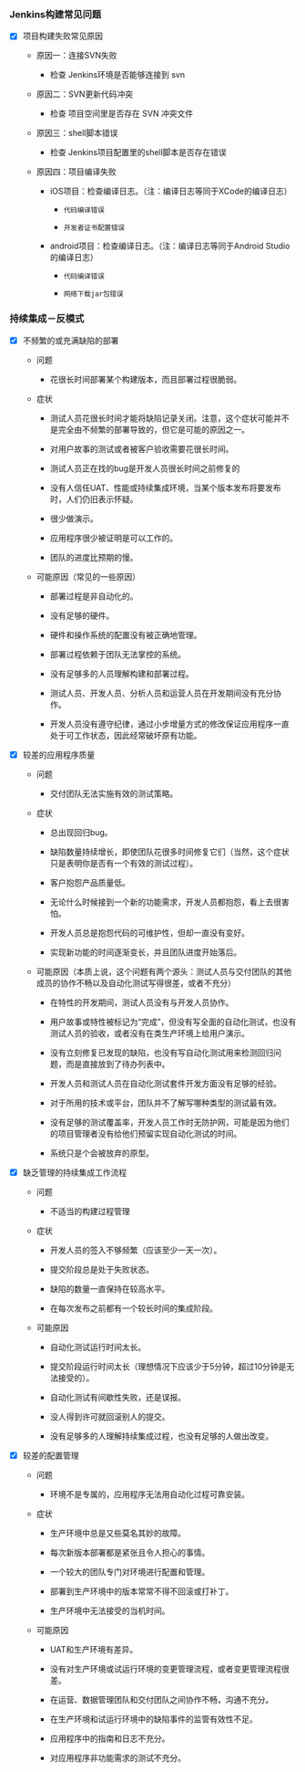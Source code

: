 ### Jenkins构建常见问题

- [x] 项目构建失败常见原因

    - 原因一：连接SVN失败
        
        - 检查 Jenkins环境是否能够连接到 svn
    
    - 原因二：SVN更新代码冲突
    
        - 检查 项目空间里是否存在 SVN 冲突文件
    
    - 原因三：shell脚本错误
        
        - 检查 Jenkins项目配置里的shell脚本是否存在错误
    
    - 原因四：项目编译失败
        
        - iOS项目：检查编译日志。（注：编译日志等同于XCode的编译日志）
            
            - `代码编译错误`
            
            - `开发者证书配置错误`
        
        - android项目：检查编译日志。（注：编译日志等同于Android Studio的编译日志）
        
            - `代码编译错误`

            - `网络下载jar包错误`    

### 持续集成－反模式
- [x] 不频繁的或充满缺陷的部署
    
    - 问题
    
        - 花很长时间部署某个构建版本，而且部署过程很脆弱。
        
    - 症状
    
        - 测试人员花很长时间才能将缺陷记录关闭。注意，这个症状可能并不是完全由不频繁的部署导致的，但它是可能的原因之一。
    
        - 对用户故事的测试或者被客户验收需要花很长时间。
    
        - 测试人员正在找的bug是开发人员很长时间之前修复的
    
        - 没有人信任UAT、性能或持续集成环境，当某个版本发布将要发布时，人们仍旧表示怀疑。
    
        - 很少做演示。
    
        - 应用程序很少被证明是可以工作的。
    
        - 团队的进度比预期的慢。
    
    - 可能原因（常见的一些原因）
    
        - 部署过程是非自动化的。
    
        - 没有足够的硬件。
    
        - 硬件和操作系统的配置没有被正确地管理。
    
        - 部署过程依赖于团队无法掌控的系统。
    
        - 没有足够多的人员理解构建和部署过程。
    
        - 测试人员、开发人员、分析人员和运营人员在开发期间没有充分协作。
    
        - 开发人员没有遵守纪律，通过小步增量方式的修改保证应用程序一直处于可工作状态，因此经常破坏原有功能。

- [x] 较差的应用程序质量

    - 问题

        - 交付团队无法实施有效的测试策略。

    - 症状

        - 总出现回归bug。

        - 缺陷数量持续增长，即使团队花很多时间修复它们（当然，这个症状只是表明你是否有一个有效的测试过程）。

        - 客户抱怨产品质量低。

        - 无论什么时候接到一个新的功能需求，开发人员都抱怨，看上去很害怕。

        - 开发人员总是抱怨代码的可维护性，但却一直没有变好。

        - 实现新功能的时间逐渐变长，并且团队进度开始落后。

    - 可能原因（本质上说，这个问题有两个源头：测试人员与交付团队的其他成员的协作不畅以及自动化测试写得很差，或者不充分）

        - 在特性的开发期间，测试人员没有与开发人员协作。

        - 用户故事或特性被标记为“完成”，但没有写全面的自动化测试，也没有测试人员的验收，或者没有在类生产环境上给用户演示。

        - 没有立刻修复已发现的缺陷，也没有写自动化测试用来检测回归问题，而是直接放到了待办列表中。
        - 开发人员和测试人员在自动化测试套件开发方面没有足够的经验。

        - 对于所用的技术或平台，团队并不了解写哪种类型的测试最有效。

        - 没有足够的测试覆盖率，开发人员工作时无防护网，可能是因为他们的项目管理者没有给他们预留实现自动化测试的时间。

        - 系统只是个会被放弃的原型。

- [x] 缺乏管理的持续集成工作流程

    - 问题

        - 不适当的构建过程管理

    - 症状

        - 开发人员的签入不够频繁（应该至少一天一次）。

        - 提交阶段总是处于失败状态。

        - 缺陷的数量一直保持在较高水平。

        - 在每次发布之前都有一个较长时间的集成阶段。

    - 可能原因

        - 自动化测试运行时间太长。

        - 提交阶段运行时间太长（理想情况下应该少于5分钟，超过10分钟是无法接受的）。

        - 自动化测试有间歇性失败，还是误报。

        - 没人得到许可就回滚别人的提交。

        - 没有足够多的人理解持续集成过程，也没有足够的人做出改变。

- [x] 较差的配置管理

    - 问题

        - 环境不是专属的，应用程序无法用自动化过程可靠安装。

    - 症状

        - 生产环境中总是又些莫名其妙的故障。

        - 每次新版本部署都是紧张且令人担心的事情。

        - 一个较大的团队专门对环境进行配置和管理。

        - 部署到生产环境中的版本常常不得不回滚或打补丁。

        - 生产环境中无法接受的当机时间。

    - 可能原因

        - UAT和生产环境有差异。

        - 没有对生产环境或试运行环境的变更管理流程，或者变更管理流程很差。

        - 在运营、数据管理团队和交付团队之间协作不畅，沟通不充分。

        - 在生产环境和试运行环境中的缺陷事件的监管有效性不足。

        - 应用程序中的指南和日志不充分。

        - 对应用程序非功能需求的测试不充分。

